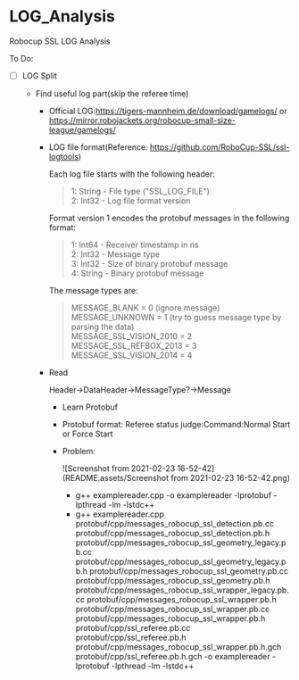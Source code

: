 # LOG_Analysis
Robocup SSL LOG Analysis



To Do:

- [ ] LOG Split

  - Find useful log part(skip the referee time)

    - Official LOG:https://tigers-mannheim.de/download/gamelogs/ or https://mirror.robojackets.org/robocup-small-size-league/gamelogs/

    - LOG file format(Reference: https://github.com/RoboCup-SSL/ssl-logtools)

      Each log file starts with the following header:

      > 1: String - File type ("SSL_LOG_FILE") <br>
      > 2: Int32  - Log file format version <br>

      Format version 1 encodes the protobuf messages in the following format:

      > 1: Int64  - Receiver timestamp in ns <br>
      > 2: Int32  - Message type <br>
      > 3: Int32  - Size of binary protobuf message <br>
      > 4: String - Binary protobuf message <br>

      The message types are:

      > MESSAGE_BLANK           = 0 (ignore message)<br>
      > MESSAGE_UNKNOWN         = 1 (try to guess message type by parsing the data)<br>
      > MESSAGE_SSL_VISION_2010 = 2<br>
      > MESSAGE_SSL_REFBOX_2013 = 3<br>
      > MESSAGE_SSL_VISION_2014 = 4<br>

    - Read 

      Header->DataHeader->MessageType?->Message

      - Learn Protobuf

      - Protobuf format: Referee status judge:Command:Normal Start or Force Start
      
      - Problem:
      
        ![Screenshot from 2021-02-23 16-52-42](README.assets/Screenshot from 2021-02-23 16-52-42.png)
      
        - g++ examplereader.cpp -o examplereader -lprotobuf -lpthread -lm -lstdc++
        - g++ examplereader.cpp protobuf/cpp/messages_robocup_ssl_detection.pb.cc protobuf/cpp/messages_robocup_ssl_detection.pb.h protobuf/cpp/messages_robocup_ssl_geometry_legacy.pb.cc protobuf/cpp/messages_robocup_ssl_geometry_legacy.pb.h protobuf/cpp/messages_robocup_ssl_geometry.pb.cc protobuf/cpp/messages_robocup_ssl_geometry.pb.h protobuf/cpp/messages_robocup_ssl_wrapper_legacy.pb.cc protobuf/cpp/messages_robocup_ssl_wrapper.pb.h protobuf/cpp/messages_robocup_ssl_wrapper.pb.cc protobuf/cpp/messages_robocup_ssl_wrapper.pb.h protobuf/cpp/ssl_referee.pb.cc protobuf/cpp/ssl_referee.pb.h protobuf/cpp/messages_robocup_ssl_wrapper.pb.h.gch protobuf/cpp/ssl_referee.pb.h.gch -o examplereader -lprotobuf -lpthread -lm -lstdc++
